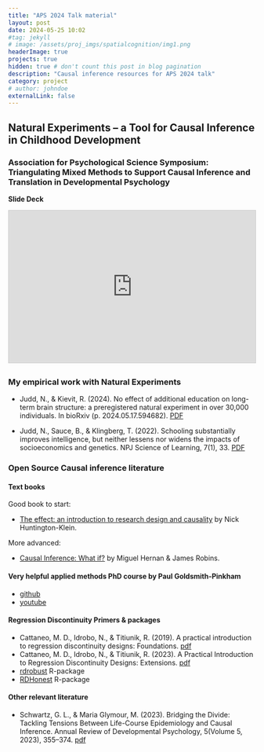 ```yaml
---
title: "APS 2024 Talk material"
layout: post
date: 2024-05-25 10:02
#tag: jekyll
# image: /assets/proj_imgs/spatialcognition/img1.png
headerImage: true
projects: true
hidden: true # don't count this post in blog pagination
description: "Causal inference resources for APS 2024 talk"
category: project
# author: johndoe
externalLink: false
---
```

## Natural Experiments – a Tool for Causal Inference in Childhood Development

### Association for Psychological Science Symposium: Triangulating Mixed Methods to Support Causal Inference and Translation in Developmental Psychology



**Slide Deck**

<iframe src="https://docs.google.com/file/d/1ELBwRJCzhSbzZB4Eepa_rfB4i4cFPv_c/preview" width="560" height="310" frameborder="0" marginwidth="0" marginheight="0" scrolling="no" style="border:1px solid #CCC; border-width:1px; margin-bottom:5px; max-width: 100%;" allowfullscreen> </iframe>

### My empirical work with Natural Experiments

- Judd, N., & Kievit, R. (2024). No effect of additional education on long-term brain structure: a preregistered natural experiment in over 30,000 individuals. In bioRxiv (p. 2024.05.17.594682). [PDF](https://doi.org/10.1101/2024.05.17.594682)

- Judd, N., Sauce, B., & Klingberg, T. (2022). Schooling substantially improves intelligence, but neither lessens nor widens the impacts of socioeconomics and genetics. NPJ Science of Learning, 7(1), 33. [PDF](https://www.nature.com/articles/s41539-022-00148-5)


### Open Source Causal inference literature


#### Text books
Good book to start:

- [The effect: an introduction to research design and causality](https://theeffectbook.net/) by Nick Huntington-Klein.

More advanced:

- [Causal Inference: What if?](https://www.hsph.harvard.edu/miguel-hernan/wp-content/uploads/sites/1268/2024/04/hernanrobins_WhatIf_26apr24.pdf) by Miguel Hernan & James Robins.

#### Very helpful applied methods PhD course by Paul Goldsmith-Pinkham

- [github](https://github.com/paulgp/applied-methods-phd)
- [youtube](https://www.youtube.com/playlist?list=PLWWcL1M3lLlojLTSVf2gGYQ_9TlPyPbiJ)

#### Regression Discontinuity Primers & packages

- Cattaneo, M. D., Idrobo, N., & Titiunik, R. (2019). A practical introduction to regression discontinuity designs: Foundations. [pdf](https://arxiv.org/abs/1911.09511)
- Cattaneo, M. D., Idrobo, N., & Titiunik, R. (2023). A Practical Introduction to Regression Discontinuity Designs: Extensions.  [pdf](http://arxiv.org/abs/2301.08958)
- [rdrobust](https://rdpackages.github.io/rdrobust/) R-package
- [RDHonest](https://github.com/kolesarm/RDHonest) R-package


#### Other relevant literature
- Schwartz, G. L., & Maria Glymour, M. (2023). Bridging the Divide: Tackling Tensions Between Life-Course Epidemiology and Causal Inference. Annual Review of Developmental Psychology, 5(Volume 5, 2023), 355–374. [pdf](https://paperpile.com/shared/JtXhgQ)






